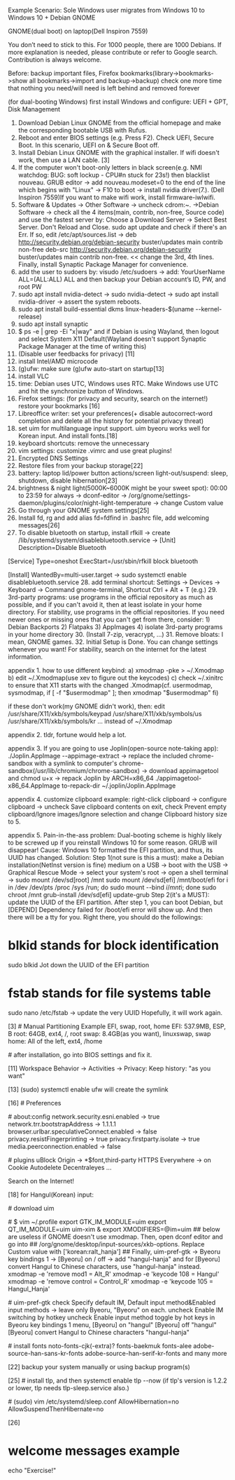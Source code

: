 Example Scenario: Sole Windows user migrates from Windows 10 to Windows 10 + Debian GNOME

GNOME(dual boot) on laptop(Dell Inspiron 7559)

You don’t need to stick to this. For 1000 people, there are 1000 Debians. 
If more explanation is needed, please contribute or refer to Google search. Contribution is always welcome. 

Before: backup important files, Firefox bookmarks(library->bookmarks->show all bookmarks->import and backup->backup) check one more time that nothing you need/will need is left behind and removed forever 

(for dual-booting Windows) first install Windows and configure: UEFI + GPT, Disk Management
 
1. Download Debian Linux GNOME from the official homepage and make the corresponding bootable USB with Rufus. 
2. Reboot and enter BIOS settings (e.g. Press F2). Check UEFI, Secure Boot. In this scenario, UEFI on & Secure Boot off. 
3. Install Debian Linux GNOME with the graphical installer. If wifi doesn't work, then use a LAN cable. [3]
4. If the computer won't boot-only letters in black screen(e.g. NMI watchdog: BUG: soft lockup - CPU#n stuck for 23s!) then blacklist nouveau. GRUB editor -> add nouveau.modeset=0 to the end of the line which begins with "Linux" -> F10 to boot -> install nvidia driver(7.). (Dell Inspiron 7559)If you want to make wifi work, install firmware-iwlwifi.
5. Software & Updates -> Other Software -> uncheck cdrom:~. ->Debian Software -> check all the 4 items(main, contrib, non-free, Source code) and use the fastest server by: Choose a Download Server -> Select Best Server. Don't Reload and Close. sudo apt update and check if there's an Err. If so, edit /etc/apt/sources.list -> deb http://security.debian.org/debian-security buster/updates main contrib non-free deb-src http://security.debian.org/debian-security buster/updates main contrib non-free. << change the 3rd, 4th lines. Finally, install Synaptic Package Manager for convenience.
6. add the user to sudoers by: visudo /etc/sudoers -> add: YourUserName   ALL=(ALL:ALL) ALL and then backup your Debian account’s ID, PW, and root PW
7. sudo apt install nvidia-detect -> sudo nvidia-detect -> sudo apt install nvidia-driver -> assert the system reboots.
8. sudo apt install build-essential dkms linux-headers-$(uname --kernel-release)
9. sudo apt install synaptic
10. $ ps -e | grep -Ei "x|way" and if Debian is using Wayland, then logout and select System X11 Default(Wayland doesn't support Synaptic Package Manager at the time of writing this)
11. (Disable user feedbacks for privacy) [11]
12. install Intel/AMD microcode
13. (g)ufw: make sure (g)ufw auto-start on startup[13]
14. install VLC
15. time: Debian uses UTC, Windows uses RTC. Make Windows use UTC and hit the synchronize button of Windows. 
16. Firefox settings: (for privacy and security, search on the internet!) restore your bookmarks [16]
17. Libreoffice writer: set your preferences(+ disable autocorrect-word completion and delete all the history for potential privacy threat)
18. set uim for multilanguage input support. uim byeoru works well for Korean input. And install fonts.[18]
19. keyboard shortcuts: remove the unnecessary 
20. vim settings: customize .vimrc and use great plugins!
21. Encrypted DNS Settings 
22. Restore files from your backup storage[22]
23. battery: laptop lid/power button actions/screen light-out/suspend: sleep, shutdown, disable hibernation[23]
24. brightness & night light(5000K~6000K might be your sweet spot): 00:00 to 23:59 for always -> dconf-editor -> /org/gnome/settings-daemon/plugins/color/night-light-temperature -> change Custom value
25. Go through your GNOME system settings[25]
26. Install fd, rg and add alias fd=fdfind in .bashrc file, add welcoming messages[26]
27. To disable bluetooth on startup, install rfkill -> create /lib/systemd/system/disablebluetooth.service -> 
[Unit]
Description=Disable Bluetooth

[Service]
Type=oneshot
ExecStart=/usr/sbin/rfkill block bluetooth

[Install]
WantedBy=multi-user.target
-> sudo systemctl enable disablebluetooth.service
28. add terminal shortcut: Settings -> Devices -> Keyboard -> Command gnome-terminal, Shortcut Ctrl + Alt + T (e.g.)
29. 3rd-party programs: use programs in the official repository as much as possible, and if you can't avoid it, then at least isolate in your home directory. For stability, use programs in the official repositories. If you need newer ones or missing ones that you can't get from there, consider: 1) Debian Backports 2) Flatpaks 3) AppImages 4) isolate 3rd-party programs in your home directory
30. (Install 7-zip, veracrypt, ...) 
31. Remove bloats: I mean, GNOME games.
32. Initial Setup is Done. You can change settings whenever you want! For stability, search on the internet for the latest information.

appendix 1. how to use different keybind: 
a) xmodmap -pke > ~/.Xmodmap b) edit ~/.Xmodmap(use xev to figure out the keycodes) c) check ~/.xinitrc to ensure that X11 starts with the changed .Xmodmap(cf. usermodmap, sysmodmap, if [ -f "$usermodmap" ]; then xmodmap "$usermodmap" fi) 

if these don't work(my GNOME didn't work), then:
edit 
    /usr/share/X11/xkb/symbols/keypad
    /usr/share/X11/xkb/symbols/us
    /usr/share/X11/xkb/symbols/kr
    ...
instead of ~/.Xmodmap 

appendix 2. tldr, fortune would help a lot.

appendix 3. If you are going to use Joplin(open-source note-taking app): ./Joplin.AppImage --appimage-extract -> replace the included chrome-sandbox with a symlink to computer's chrome-sandbox(/usr/lib/chromium/chrome-sandbox) -> download appimagetool and chmod u+x -> repack Joplin by ARCH=x86_64 ./appimagetool-x86_64.AppImage to-repack-dir ~/.joplin/Joplin.AppImage

appendix 4. customize clipboard example: right-click clipboard -> configure clipboard -> uncheck Save clipboard contents on exit, check Prevent empty clipboard/Ignore images/Ignore selection and change Clipboard history size to 5.

appendix 5. Pain-in-the-ass problem: Dual-booting scheme is highly likely to be screwed up if you reinstall Windows 10 for some reason. GRUB will disappear! 
Cause: Windows 10 formatted the EFI partition, and thus, its UUID has changed. 
Solution: Step 1(not sure is this a must): make a Debian installation(NetInst version is fine) medium on a USB -> boot with the USB -> Graphical Rescue Mode -> select your system's root -> open a shell terminal ->
sudo mount /dev/sd[root] /mnt
sudo mount /dev/sd[efi] /mnt/boot/efi
for i in /dev /dev/pts /proc /sys /run; do sudo mount --bind $i /mnt$i; done
sudo chroot /mnt
grub-install /dev/sd[efi]
update-grub
Step 2(it's a MUST): update the UUID of the EFI partition. After step 1, you can boot Debian, but [DEPEND] Dependency failed for /boot/efi error will show up. And then there will be a tty for you. Right there, you should do the followings:
# blkid stands for block identification
sudo blkid
Jot down the UUID of the EFI partition
# fstab stands for file systems table
sudo nano /etc/fstab
-> update the very UUID
Hopefully, it will work again.


[3] 
\# Manual Partitioning Example
EFI, swap, root, home
EFI: 537.9MB, ESP, B
root: 64GB, ext4, /, root
swap: 8.4GB(as you want), linuxswap, swap
home: All of the left, ext4, /home

\# after installation, go into BIOS settings and fix it.

[11]
Workspace Behavior -> Activities -> Privacy: Keep history: "as you want"

[13] 
(sudo) systemctl enable ufw will create the symlink

[16]
\# Preferences

\# about:config
network.security.esni.enabled -> true
network.trr.bootstrapAddress -> 1.1.1.1
browser.urlbar.speculativeConnect.enabled -> false
privacy.resistFingerprinting -> true
privacy.firstparty.isolate -> true
media.peerconnection.enabled -> false

\# plugins
uBlock Origin -> *$font,third-party
HTTPS Everywhere -> on
Cookie Autodelete
Decentraleyes
...

Search on the Internet!

[18]
for Hangul(Korean) input:

\# download uim

\# $ vim ~/.profile
export GTK_IM_MODULE=uim
export QT_IM_MODULE=uim
uim-xim &
export XMODIFIERS=@im=uim
\#\# below are useless if GNOME doesn't use xmodmap. Then, open dconf editor and go into
\#\# /org/gnome/desktop/input-sources/xkb-options. Replace Custom value with ['korean:ralt_hanja']
\#\# Finally, uim-pref-gtk -> Byeoru key bindings 1 -> [Byeoru] on / off -> add "hangul-hanja" and for [Byeoru] convert Hangul to Chinese characters, use "<Shift>hangul-hanja" instead.
xmodmap -e 'remove mod1 = Alt_R'
xmodmap -e 'keycode 108 = Hangul'
xmodmap -e 'remove control = Control_R'
xmodmap -e 'keycode 105 = Hangul_Hanja'

\# uim-pref-gtk
check Specify default IM, Default input method&Enabled input methods -> leave only Byeoru, "Byeoru" on each.
uncheck Enable IM switching by hotkey
uncheck Enable input method toggle by hot keys
in Byeoru key bindings 1 menu,
[Byeoru] on "hangul"
[Byeoru] off "hangul"
[Byeoru] convert Hangul to Chinese characters "hangul-hanja"

\# install fonts
noto-fonts-cjk(-extra)?
fonts-baekmuk
fonts-alee
adobe-source-han-sans-kr-fonts
adobe-source-han-serif-kr-fonts
and many more

[22]
backup your system manually or using backup program(s)

[25] 
\# install tlp, and then systemctl enable tlp --now (if tlp's version is 1.2.2 or lower, tlp needs tlp-sleep.service also.)

\# (sudo) vim /etc/systemd/sleep.conf
AllowHibernation=no
AllowSuspendThenHibernate=no

[26]
# welcome messages example
echo "Exercise!"



